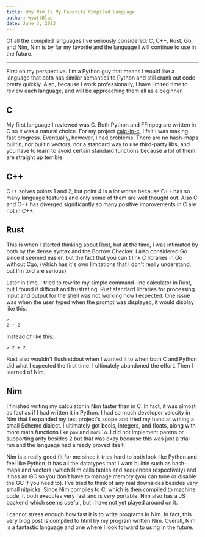 ```yaml
---
title: Why Nim Is My Favorite Compiled Language 
author: WyattBlue
date: June 3, 2023
---
```


Of all the compiled languages I've seriously considered: C, C++, Rust, Go, and Nim, Nim is by far my favorite and the language I will continue to use in the future. 

---
First on my perspective. I'm a Python guy that means I would like a language that both has similar semantics to Python and still crank out code pretty quickly. Also, because I work professionally, I have limited time to review each language, and will be approaching them all as a beginner.

## C
My first language I reviewed was C. Both Python and FFmpeg are written in C so it was a natural choice. For my project [calc-in-c](https://github.com/WyattBlue/calc-in-c), I felt I was making fast progress. Eventually, however, I had problems. There are no hash-maps builtin, nor builtin vectors, nor a standard way to use third-party libs, and you have to learn to avoid certain standard functions because a lot of them are straight up terrible. 

## C++
C++ solves points 1 and 2, but point 4 is a lot worse because C++ has so many language features and only some of them are well thought out. Also C and C++ has diverged significantly so many positive improvements in C are not in C++.

## Rust
This is when I started thinking about Rust, but at the time, I was intimated by both by the dense syntax and the Borrow Checker. I also considered Go since it seemed easier, but the fact that you can't link C libraries in Go without Cgo, (which has it's own limitations that I don't really understand, but I'm told are serious)

Later in time, I tried to rewrite my simple command-line calculator in Rust, but I found it difficult and frustrating. Rust standard libraries for processing input and output for the shell was not working how I expected. One issue was when the user typed when the prompt was displayed, it would display like this: 

```
>
2 + 2
```

Instead of like this:

```
> 2 + 2
```

Rust also wouldn't flush stdout when I wanted it to when both C and Python did what I expected the first time. I ultimately abandoned the effort. Then I learned of Nim. 

## Nim
I finished writing my calculator in Nim faster than in C. In fact, it was almost as fast as if I had written it in Python. I had so much developer velocity in Nim that I expanded my test project's scope and tried my hand at writing a small Scheme dialect. I ultimately got bools, integers, and floats, along with more math functions like `pow` and `modulo`. I did not implement parens or supporting arity besides 2 but that was okay because this was just a trial run and the language had already proved itself.

Nim is a really good fit for me since it tries hard to both look like Python and feel like Python. It has all the datatypes that I want builtin such as hash-maps and vectors (which Nim calls tables and sequences respectively) and it has an GC so you don't have to manage memory (you can tune or disable the GC if you need to). I've tried to think of any real downsides besides very small nitpicks. Since Nim compiles to C, which is then compiled to machine code, it both executes very fast and is very portable. Nim also has a JS backend which seems useful, but I have not yet played around on it. 

I cannot stress enough how fast it is to write programs in Nim. In fact, this very blog post is compiled to html by my program written Nim. Overall, Nim is a fantastic language and one where I look forward to using in the future.

